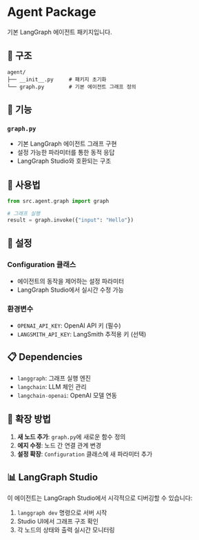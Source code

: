 # Agent Package

기본 LangGraph 에이전트 패키지입니다.

## 📁 구조

```
agent/
├── __init__.py     # 패키지 초기화
└── graph.py        # 기본 에이전트 그래프 정의
```

## 🎯 기능

### `graph.py`
- 기본 LangGraph 에이전트 그래프 구현
- 설정 가능한 파라미터를 통한 동적 응답
- LangGraph Studio와 호환되는 구조

## 🚀 사용법

```python
from src.agent.graph import graph

# 그래프 실행
result = graph.invoke({"input": "Hello"})
```

## 🔧 설정

### Configuration 클래스
- 에이전트의 동작을 제어하는 설정 파라미터
- LangGraph Studio에서 실시간 수정 가능

### 환경변수
- `OPENAI_API_KEY`: OpenAI API 키 (필수)
- `LANGSMITH_API_KEY`: LangSmith 추적용 키 (선택)

## 📋 Dependencies

- `langgraph`: 그래프 실행 엔진
- `langchain`: LLM 체인 관리
- `langchain-openai`: OpenAI 모델 연동

## 🎨 확장 방법

1. **새 노드 추가**: `graph.py`에 새로운 함수 정의
2. **에지 수정**: 노드 간 연결 관계 변경
3. **설정 확장**: `Configuration` 클래스에 새 파라미터 추가

## 📊 LangGraph Studio

이 에이전트는 LangGraph Studio에서 시각적으로 디버깅할 수 있습니다:

1. `langgraph dev` 명령으로 서버 시작
2. Studio UI에서 그래프 구조 확인
3. 각 노드의 상태와 출력 실시간 모니터링
